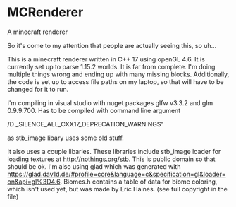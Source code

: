 # MCRenderer
A minecraft renderer

So it's come to my attention that people are actually seeing this, so uh...

This is a minecraft renderer written in C++ 17 using openGL 4.6. It is currently set up to parse 1.15.2 worlds. 
It is far from complete. I'm doing multiple things wrong and ending up with many missing blocks.
Additionally, the code is set up to access file paths on my laptop, so that will have to be changed for it to run.

I'm compiling in visual studio with nuget packages glfw v3.3.2 and glm 0.9.9.700. Has to be compiled with command line argument

/D _SILENCE_ALL_CXX17_DEPRECATION_WARNINGS" 

as stb_image libary uses some old stuff.

It also uses a couple libaries.
These libraries include stb_image loader for loading textures at http://nothings.org/stb. This is public domain so that should be ok.
I'm also using glad which was generated with https://glad.dav1d.de/#profile=core&language=c&specification=gl&loader=on&api=gl%3D4.6.
Biomes.h contains a table of data for biome coloring, which isn't used yet, but was made by Eric Haines. (see full copyright in the file)
